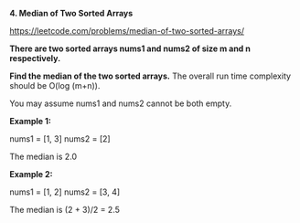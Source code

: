 **4. Median of Two Sorted Arrays**

https://leetcode.com/problems/median-of-two-sorted-arrays/

**There are two sorted arrays nums1 and nums2 of size m and n respectively.**

**Find the median of the two sorted arrays.** The overall run time complexity should be O(log (m+n)).

You may assume nums1 and nums2 cannot be both empty.

**Example 1:**

nums1 = [1, 3]
nums2 = [2]

The median is 2.0

**Example 2:**

nums1 = [1, 2]
nums2 = [3, 4]

The median is (2 + 3)/2 = 2.5